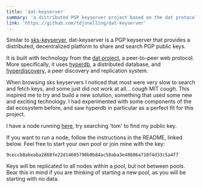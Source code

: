 ```yaml
---
title: 'dat-keyserver'
summary: 'a distributed PGP keyserver project based on the dat protocol'
link: 'https://github.com/tdjsnelling/dat-keyserver'
---
```


Similar to [sks-keyserver](https://bitbucket.org/skskeyserver/sks-keyserver/wiki/Home), dat-keyserver is a PGP keyserver that provides a distributed, decentralized platform to share and search PGP public keys.

It is built with technology from the [dat project](https://datproject.org), a peer-to-peer web protocol. More specifically, it uses [hyperdb](https://github.com/mafintosh/hyperdb), a distributed database, and [hyperdiscovery](https://github.com/karissa/hyperdiscovery), a peer discovery and replication system.

When browsing sks keyservers I noticed that most were very slow to search and fetch keys, and some just did not work at all... _cough_ MIT _cough_. This inspired me to try and build a new solution, something that used some new and exciting technology. I had experimented with some components of the dat ecosystem before, and saw hyperdb in particular as a perfect fit for this project.

I have a node running [here](https://keys.tdjs.tech), try searching 'tom' to find my public key.

If you want to run a node, follow the instructions in the README, linked below. Feel free to start your own pool or join mine with the key:

`9ceccb8abeaba2868fe22d14605790b0b84ac58aba3e48606a710f4d33c5a4f7`

Keys will be replicated to all nodes within a pool, but not between pools. Bear this in mind if you are thinking of starting a new pool, as you will be starting with no data.

